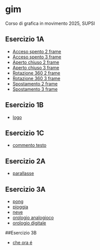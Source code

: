 # gim
Corso di grafica in movimento 2025, SUPSI  
  
## Esercizio 1A  
- [Acceso spento 2 frame](https://laura-pantani.github.io/gim/esercizio_1A/acceso_spento_2.html)  
- [Acceso spento 3 frame](https://laura-pantani.github.io/gim/esercizio_1A/acceso_spento_3.html)
- [Aperto chiuso 2 frame](https://laura-pantani.github.io/gim/esercizio_1A/aperto_chiuso_2.html)  
- [Aperto chiuso 3 frame](https://laura-pantani.github.io/gim/esercizio_1A/aperto_chiuso_3.html)
- [Rotazione 360 2 frame](https://laura-pantani.github.io/gim/esercizio_1A/rotazione_2.html)  
- [Rotazione 360 3 frame](https://laura-pantani.github.io/gim/esercizio_1A/rotazione_3.html)
- [Spostamento 2 frame](https://laura-pantani.github.io/gim/esercizio_1A/spostamento_2.html)  
- [Spostamento 3 frame](https://laura-pantani.github.io/gim/esercizio_1A/spostamento_2.html)

## Esercizio 1B
- [logo](https://laura-pantani.github.io/gim/esercizio_1B/logo_dnd.html)

## Esercizio 1C  
- [commento testo](https://laura-pantani.github.io/gim/esercizio_1C/commento_testo_es1C.md) 

## Esercizio 2A
- [parallasse](https://laura-pantani.github.io/gim/esercizio_2/template/parallasse_interattivo.html)
## Esercizio 3A
- [pong](https://laura-pantani.github.io/gim/esercizio_3A/esempi/es03_pong/index.html)
- [pioggia](https://laura-pantani.github.io/gim/esercizio_3A/esempi/es04_pioggia/pioggia.html)
- [neve](https://laura-pantani.github.io/gim/esercizio_3A/esempi/es06_neve/neve.html)
- [orologio analogioco](https://laura-pantani.github.io/gim/esercizio_3A/esempi/orologio_analogioco/orologio_analogioco.html)
- [orologio digitale](https://laura-pantani.github.io/gim/esercizio_3A/esempi/orologio_digitale/orologio_digitale.html)

##Esercizio 3B
- [che ora é](https://laura-pantani.github.io/gim/esercizio_3A/esempi/orologio_finale/orologio.html)